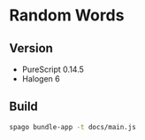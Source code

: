# Random Words

## Version

- PureScript 0.14.5
- Halogen 6

## Build

```sh
spago bundle-app -t docs/main.js
```
